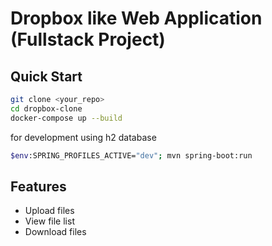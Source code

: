 # Dropbox like Web Application (Fullstack Project)

## Quick Start
```bash
git clone <your_repo>
cd dropbox-clone
docker-compose up --build
```
for development using h2 database
```bash
$env:SPRING_PROFILES_ACTIVE="dev"; mvn spring-boot:run
```

## Features
- Upload files
- View file list
- Download files
